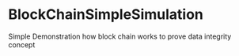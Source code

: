 # BlockChainSimpleSimulation
Simple Demonstration how block chain works to prove data integrity concept
